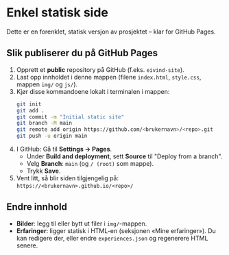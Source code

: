 
# Enkel statisk side

Dette er en forenklet, statisk versjon av prosjektet – klar for GitHub Pages.

## Slik publiserer du på GitHub Pages

1. Opprett et **public** repository på GitHub (f.eks. `eivind-site`).
2. Last opp innholdet i denne mappen (filene `index.html`, `style.css`, mappen `img/` og `js/`).
3. Kjør disse kommandoene lokalt i terminalen i mappen:
   ```bash
   git init
   git add .
   git commit -m "Initial static site"
   git branch -M main
   git remote add origin https://github.com/<brukernavn>/<repo>.git
   git push -u origin main
   ```
4. I GitHub: Gå til **Settings → Pages**.
   - Under **Build and deployment**, sett **Source** til "Deploy from a branch".
   - Velg **Branch**: `main` (og `/ (root)` som mappe).
   - Trykk **Save**.
5. Vent litt, så blir siden tilgjengelig på: `https://<brukernavn>.github.io/<repo>/`

## Endre innhold
- **Bilder**: legg til eller bytt ut filer i `img/`-mappen.
- **Erfaringer**: ligger statisk i HTML-en (seksjonen «Mine erfaringer»). Du kan redigere der,
  eller endre `experiences.json` og regenerere HTML senere.
